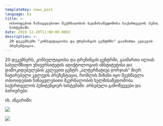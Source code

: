 ```yaml
---
templateKey: news_post
language: ka
title: >-
  ოპიოიდებით ჩანაცვლებითი მკურნალობის ხელმისაწვდომობა საქართველოს პენიტენციურ
  სისტემაში 
date: 2019-12-20T11:00:00.000Z
description: >-
  20 დეკემბერს "კონსულტაციისა და ტრენინგის ცენტრში" გაიმართა კვლევის
  პრეზენტაცია.
---
```

20 დეკემბერს, კონსულტაციისა და ტრენინგის ცენტრში, გაიმართა ილიას სახელმწიფო უნივერსიტეტის ადიქტოლოგიის ინსტიტუტისა და დამოკიდებულების კვლევით ცენტრ „ალტერნატივა ჯორჯიას“ მიერ ჩატარებული კვლევის პრეზენტაცია, რომლის მიზანი იყო შეესწავლა ოპიოიდებით ჩანაცვლებითი მკურნალობის ხელმისაწვდომობა საქართველოს პენიტენციურ სისტემაში: არსებული გამოწვევები და ბარიერები. 

იხ. ანგარიში:

<div class="image-list">

![](/media/uploads/80811371_3210341235648561_8961293884072132608_o.jpg)

![](/media/uploads/79784794_3210341242315227_8392370185192865792_o.jpg)

</div>
